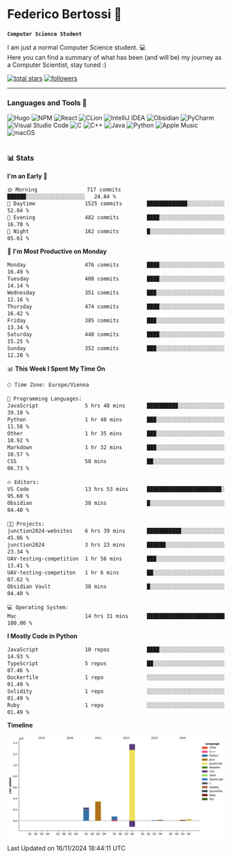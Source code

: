# Federico Bertossi 🚀

**`Computer Science Student`**

[//]: # (Thanks to @ForrestKnight for the inspiration.)

<!-- TODO: Insert a banner image -->

I am just a normal Computer Science student. 💻 </br>
Here you can find a summary of what has been (and will be) my journey as a Computer Scientist, stay tuned :)

   <p>
      <a href="https://github.com/mrBymax?tab=repositories&sort=stargazers">
         <img alt="total stars" title="Total stars on GitHub" src="https://custom-icon-badges.demolab.com/github/stars/mrBymax?color=55960c&style=for-the-badge&labelColor=488207&logo=star"/></a>
<a href="https://github.com/mrBymax?tab=followers">
         <img alt="followers" title="Follow me on Github" src="https://custom-icon-badges.demolab.com/github/followers/mrBymax?color=236ad3&labelColor=1155ba&style=for-the-badge&logo=person-add&label=Follow&logoColor=white"/></a>
   </p>

---

<!-- TODO: Insert a GIF -->
### Languages and Tools 🧰

<!-- TODO: Change it with shields -->
![Hugo](https://img.shields.io/badge/Hugo-black.svg?style=for-the-badge&logo=Hugo)
![NPM](https://img.shields.io/badge/NPM-%23CB3837.svg?style=for-the-badge&logo=npm&logoColor=white)
![React](https://img.shields.io/badge/react-%2320232a.svg?style=for-the-badge&logo=react&logoColor=%2361DAFB)
![CLion](https://img.shields.io/badge/CLion-black?style=for-the-badge&logo=clion&logoColor=white)
![IntelliJ IDEA](https://img.shields.io/badge/IntelliJIDEA-000000.svg?style=for-the-badge&logo=intellij-idea&logoColor=white)
![Obsidian](https://img.shields.io/badge/Obsidian-%23483699.svg?style=for-the-badge&logo=obsidian&logoColor=white)
![PyCharm](https://img.shields.io/badge/pycharm-143?style=for-the-badge&logo=pycharm&logoColor=black&color=black&labelColor=green)
![Visual Studio Code](https://img.shields.io/badge/Visual%20Studio%20Code-0078d7.svg?style=for-the-badge&logo=visual-studio-code&logoColor=white)
![C](https://img.shields.io/badge/c-%2300599C.svg?style=for-the-badge&logo=c&logoColor=white)
![C++](https://img.shields.io/badge/c++-%2300599C.svg?style=for-the-badge&logo=c%2B%2B&logoColor=white)
![Java](https://img.shields.io/badge/java-%23ED8B00.svg?style=for-the-badge&logo=openjdk&logoColor=white)
![Python](https://img.shields.io/badge/python-3670A0?style=for-the-badge&logo=python&logoColor=ffdd54)
![Apple Music](https://img.shields.io/badge/Apple_Music-9933CC?style=for-the-badge&logo=apple-music&logoColor=white)
![macOS](https://img.shields.io/badge/mac%20os-000000?style=for-the-badge&logo=macos&logoColor=F0F0F0)


#

### 📊 Stats

<!-- ![My GitHub stats](https://github-readme-stats.vercel.app/api?username=mrBymax&show_icons=true&theme=dracula) -->


<!--START_SECTION:waka-->
**I'm an Early 🐤** 

```text
🌞 Morning                717 commits         ██████░░░░░░░░░░░░░░░░░░░   24.84 % 
🌆 Daytime                1525 commits        █████████████░░░░░░░░░░░░   52.84 % 
🌃 Evening                482 commits         ████░░░░░░░░░░░░░░░░░░░░░   16.70 % 
🌙 Night                  162 commits         █░░░░░░░░░░░░░░░░░░░░░░░░   05.61 % 
```
📅 **I'm Most Productive on Monday** 

```text
Monday                   476 commits         ████░░░░░░░░░░░░░░░░░░░░░   16.49 % 
Tuesday                  408 commits         ████░░░░░░░░░░░░░░░░░░░░░   14.14 % 
Wednesday                351 commits         ███░░░░░░░░░░░░░░░░░░░░░░   12.16 % 
Thursday                 474 commits         ████░░░░░░░░░░░░░░░░░░░░░   16.42 % 
Friday                   385 commits         ███░░░░░░░░░░░░░░░░░░░░░░   13.34 % 
Saturday                 440 commits         ████░░░░░░░░░░░░░░░░░░░░░   15.25 % 
Sunday                   352 commits         ███░░░░░░░░░░░░░░░░░░░░░░   12.20 % 
```


📊 **This Week I Spent My Time On** 

```text
🕑︎ Time Zone: Europe/Vienna

💬 Programming Languages: 
JavaScript               5 hrs 40 mins       ██████████░░░░░░░░░░░░░░░   39.10 % 
Python                   1 hr 40 mins        ███░░░░░░░░░░░░░░░░░░░░░░   11.58 % 
Other                    1 hr 35 mins        ███░░░░░░░░░░░░░░░░░░░░░░   10.92 % 
Markdown                 1 hr 32 mins        ███░░░░░░░░░░░░░░░░░░░░░░   10.57 % 
CSS                      58 mins             ██░░░░░░░░░░░░░░░░░░░░░░░   06.73 % 

🔥 Editors: 
VS Code                  13 hrs 53 mins      ████████████████████████░   95.60 % 
Obsidian                 38 mins             █░░░░░░░░░░░░░░░░░░░░░░░░   04.40 % 

🐱‍💻 Projects: 
junction2024-websites    6 hrs 39 mins       ███████████░░░░░░░░░░░░░░   45.86 % 
junction2024             3 hrs 23 mins       ██████░░░░░░░░░░░░░░░░░░░   23.34 % 
UAV-testing-competition  1 hr 56 mins        ███░░░░░░░░░░░░░░░░░░░░░░   13.41 % 
UAV-testing-competiton   1 hr 6 mins         ██░░░░░░░░░░░░░░░░░░░░░░░   07.62 % 
Obsidian Vault           38 mins             █░░░░░░░░░░░░░░░░░░░░░░░░   04.40 % 

💻 Operating System: 
Mac                      14 hrs 31 mins      █████████████████████████   100.00 % 
```

**I Mostly Code in Python** 

```text
JavaScript               10 repos            ████░░░░░░░░░░░░░░░░░░░░░   14.93 % 
TypeScript               5 repos             ██░░░░░░░░░░░░░░░░░░░░░░░   07.46 % 
Dockerfile               1 repo              ░░░░░░░░░░░░░░░░░░░░░░░░░   01.49 % 
Solidity                 1 repo              ░░░░░░░░░░░░░░░░░░░░░░░░░   01.49 % 
Ruby                     1 repo              ░░░░░░░░░░░░░░░░░░░░░░░░░   01.49 % 
```



**Timeline**

![Lines of Code chart](https://raw.githubusercontent.com/mrBymax/mrBymax/main/assets/bar_graph.png)


 Last Updated on 16/11/2024 18:44:11 UTC
<!--END_SECTION:waka-->


[linkedin]: https://linkedin.com/federico-bertossi
[website]:  https://www.federicobertossi.com

</details>
